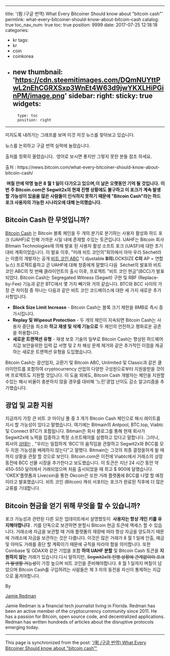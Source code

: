 
---
title: '(펌 /구글 번역) What Every Bitcoiner Should know about "bitcoin cash"'
permlink: what-every-bitcoiner-should-know-about-bitcoin-cash
catalog: true
toc_nav_num: true
toc: true
position: 9999
date: 2017-07-25 12:18:18
categories:
- kr
tags:
- kr
- coin
- coinkorea
- new
thumbnail: 'https://cdn.steemitimages.com/DQmNUYttPwL2nEhCGRXSxp3WnEt4W63d9jwYKXLHiPGinPM/image.png'
sidebar:
    right:
        sticky: true
widgets:
    -
        type: toc
        position: right
---


<html>
<p>미치도록 내려가는 그래프를 보며 이것 저것 뉴스를 찾아보고 있습니다.&nbsp;</p>
<p>뉴스를 논외하고 구글 번역 실력에 놀랐습니다.&nbsp;</p>
<p>출처를 정확히 올렸습니다. &nbsp;영어로 보시면 좋지만 그렇지 못한 분들 참조 하세요.&nbsp;</p>
<p>출처 : https://news.bitcoin.com/what-every-bitcoiner-should-know-about-bitcoin-cash/</p>
<p>&nbsp;<strong>며칠 만에 악명 높은 8 월 1 일이 다가오고 있으며,이 날은 오랫동안 기억 될 것입니다.</strong> <strong>이번 주 Bitcoin.com은 Segwit2x의 현재 진행 상황에도 불구하고 이 포크가 계속 발생할 가능성이 있음을 많은 사람들이 인식하지 못하기 때문에 "Bitcoin Cash"라는 하드 포크 사용자의 가능한 시나리오에 대해 논의했습니다.</strong></p>
<h2>Bitcoin Cash 란 무엇입니까?</h2>
<p><a href="https://www.bitcoincash.org/">Bitcoin Cash</a> 는 Bitcoin 블록 체인을 두 개의 분기로 분기하는 사용자 활성화 하드 포크 (UAHF)로 인해 가까운 시일 내에 존재할 수있는 토큰입니다. UAHF는 Bitcoin 회사 Bitmain Technologies에 의해 발표 된 사용자 활성 소프트 포크 (UASF)에 대한 초기 대비 계획이었습니다. 이 발표 이후, "미래 비트 코인의"회의에서 아마 우리 Séchet라는 이름의 개발자는 공개 <a href="https://www.bitcoinabc.org/">비트 코인 ABC</a> "( djustable <strong>B의</strong>LOCKSIZE <strong>C의</strong> AP = 연합 뉴스) 프로젝트를하고 곧 UAHF에 대해 청중에게 말했다.다음&nbsp; Séchet의 발표와 비트 코인 ABC의 첫 번째 클라이언트의 출시 이후, 프로젝트 "비트 코인 현금"(BCC)가 발표되었다. Bitcoin Cash는 Segregated Witness (Segwit) 구현 및 RBF (Replace-by-Fee) 기능과 같은 BTC에서 몇 가지 빼기와 거의 같습니다. BTC와 BCC 사이의 가장 큰 차이점 중 하나는 다음과 같은 비트 코인 코드베이스에 대한 세 가지 새로운 추가 사항입니다.</p>
<ul>
  <li><strong>Block Size Limit Increase</strong> - Bitcoin Cash는 블록 크기 제한을 8MB로 즉시 증가시킵니다.</li>
  <li><strong>Replay 및 Wipeout Protection</strong> - 두 개의 체인이 지속되면 Bitcoin Cash는 사용자 중단을 최소화 <strong>하고 재생 및 삭제 기능으로</strong> 두 체인의 안전하고 평화로운 공존을 허용합니다.</li>
  <li><strong>새로운 트랜잭션 유형</strong> - 재생 보호 기술의 일부로 Bitcoin Cash는 향상된 하드웨어 지갑 보안을위한 입력 값 서명 및 2 차 해싱 문제 제거와 같은 추가적인 이점을 제공하는 새로운 트랜잭션 유형을 도입했습니다.</li>
</ul>
<p>Bitcoin Cash는 광산업자, 교환기 및 Bitcoin ABC, Unlimited 및 Classic과 같은 클라이언트를 포함하여 cryptocurrency 산업의 다양한 구성원으로부터 지원을받을 것이며 프로젝트도 지원할 것입니다. 이 도움 외에도, Bitcoin Cash 개발자는 체인을 지원할 수있는 해시 비율이 충분하지 않을 경우를 대비해 '느린'광업 난이도 감소 알고리즘을 추가했습니다.</p>
<h2>광업 및 교환 지원</h2>
<p>지금까지 가장 큰 비트 코 마이닝 풀 중 3 개가 Bitcoin Cash 체인으로 해시 레이트를 지시 할 가능성이 있다고 말했습니다. 여기에는 Bitmain의 Antpool, BTC.top, Viabtc 및 Connect BTC가 포함됩니다. Bitmain은 회사 블로그를 통해 현재 회사가 Segwit2x에 노력을 집중하고 특정 소프트웨어를 실행하고 있다고 말합니다. 그러나, 회사의 <a href="https://blog.bitmain.com/en/regarding-bitcoin-cash-viabtc-bitcoin-abc/">상태는</a> , "우리는 밀접하게 'BCC'의 움직임을 관찰하고 Segwit2x와 BCC를 모두 지원 가능성을 배제하지 않는다"고 말했다. Bitmain는 그것의 최종 결정을하게 될 때까지 상황을 관찰 할 것으로 보인다. Bitcoin.com은 이전에 Viabtc에서 거래소의 상장 동전에 BCC 선물 시장을 추가한다고 보도했습니다. 이 토큰은 지난 24 시간 동안 약 450-550 달러에서 거래되었으며 처음 출시되었을 때 최고 $ 900에 달했습니다. 'OKEX'플랫폼과 Livecoin을 통한 Okcoin은 또한 거래 플랫폼에 BCC를 나열 할 예정이라고 발표했습니다. 비트 코인 (Bitcoin) 캐쉬 서포터는 포크가 완료된 직후에 더 많은 교류를 기대합니다.</p>
<h2>Bitcoin 현금을 얻기 위해 무엇을 할 수 있습니까?</h2>
<p>포크 가능성과 관련된 다른 모든 업데이트에서 설명했듯이 <strong>&nbsp;사용자는 항상 개인 키를 유지해야합니다</strong> . 키를 단독으로 보관하면 분할시 Bitcoin 현금 토큰에 액세스 할 수 있습니다. 거래소에 자금을 보관할 때 거래 플랫폼의 재량에 따라 항상 자금을 양도하기 때문에 거래소에 자금을 보관하는 것은 다릅니다. 이것은 많은 거래가 8 월 1 일에 인출, 예금 및 아마도 거래를 중단 할 계획이기 때문에 규칙을 따라야 함을 의미합니다. 또한 Coinbase 및 GDAX와 같은 기업을 포함 <strong>하여 UAHF 분할</strong> 및 Bitcoin Cash 토큰을 <strong>지원하지 않는</strong> 거래가 있습니다.다시 말하지만, <del>Segwit2x의 진행 상황에 관계없이이 포크가 발생할 가능성</del>이 가장 높으며 비트 코인을 준비해야합니다. 8 월 1 일까지 며칠이 남았으며 Bitcoin Cash를 구입하려는 사람들은 제 3 자의 동전을 자신이 통제하는 지갑으로 옮겨야합니다.</p>
<p>By &nbsp;</p>
<p><a href="https://news.bitcoin.com/author/jamieredman/">Jamie Redman</a></p>
<p>Jamie Redman is a financial tech journalist living in Florida. Redman has been an active member of the cryptocurrency community since 2011. He has a passion for Bitcoin, open source code, and decentralized applications. Redman has written hundreds of articles about the disruptive protocols emerging today.</p>
</html>

- - -

This page is synchronized from the post: ['(펌 /구글 번역) What Every Bitcoiner Should know about "bitcoin cash"'](https://steemit.com/@kingbit/what-every-bitcoiner-should-know-about-bitcoin-cash)

